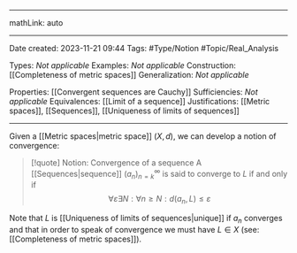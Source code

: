 
---

mathLink: auto

---
Date created: 2023-11-21 09:44
Tags: #Type/Notion #Topic/Real_Analysis 

Types: _Not applicable_
Examples: _Not applicable_
Construction: [[Completeness of metric spaces]]
Generalization: _Not applicable_

Properties: [[Convergent sequences are Cauchy]]
Sufficiencies: _Not applicable_
Equivalences: [[Limit of a sequence]]
Justifications: [[Metric spaces]], [[Sequences]], [[Uniqueness of limits of sequences]]

---  

Given a [[Metric spaces|metric space]] $(X,d)$, we can develop a notion of convergence:

> [!quote] Notion: Convergence of a sequence
> A [[Sequences|sequence]] $(a_n)^\infty_{n=k}$ is said to converge to $L$ if and only if $$\forall \varepsilon \exists N: \forall n\geq N: d(a_n,L)\leq \varepsilon$$

Note that $L$ is [[Uniqueness of limits of sequences|unique]] if $a_n$ converges and that in order to speak of convergence we must have $L\in X$ (see: [[Completeness of metric spaces]]).
